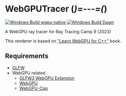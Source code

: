 # WebGPUTracer (_)=---=(_)

[![Windows Build wgpu-native](https://github.com/kugimasa/WebGPUTracer/actions/workflows/windows_build_wgpu.yml/badge.svg)](https://github.com/kugimasa/WebGPUTracer/actions/workflows/windows_build_wgpu.yml) [![Windows Build Dawn](https://github.com/kugimasa/WebGPUTracer/actions/workflows/windows_build_dawn.yml/badge.svg)](https://github.com/kugimasa/WebGPUTracer/actions/workflows/windows_build_dawn.yml)

A WebGPU ray tracer for Ray Tracing Camp 9 (2023)

This renderer is based on ["Learn WebGPU for C++"](https://eliemichel.github.io/LearnWebGPU) book.

## Requirements

- [GLFW](https://eliemichel.github.io/LearnWebGPU/getting-started/opening-a-window.html#installation-of-glfw)
- WebGPU related
    - [GLFW3 WebGPU Extension](https://eliemichel.github.io/LearnWebGPU/getting-started/the-adapter.html#glfw3-webgpu-extension)
    - [WebGPU](https://eliemichel.github.io/LearnWebGPU/getting-started/hello-webgpu.html#option-c-the-flexibility-of-both)
    - [WebGPU-Cpp](https://github.com/eliemichel/WebGPU-Cpp)